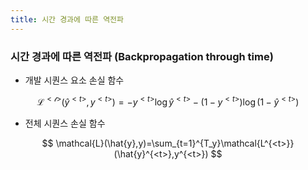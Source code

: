 ```yaml
---
title: 시간 경과에 따른 역전파
---
```


### 시간 경과에 따른 역전파 (Backpropagation through time)

- 개발 시퀀스 요소 손실 함수

$$
\mathcal{L^{<t>}}(\hat{y}^{<t>},y^{<t>})=-y^{<t>}\log{\hat{y}^{<t>}}-(1-y^{<t>})\log(1-\hat{y}^{<t>})
$$

- 전체 시퀀스 손실 함수

$$
\mathcal{L}(\hat{y},y)=\sum_{t=1}^{T_y}\mathcal{L^{<t>}}(\hat{y}^{<t>},y^{<t>})
$$